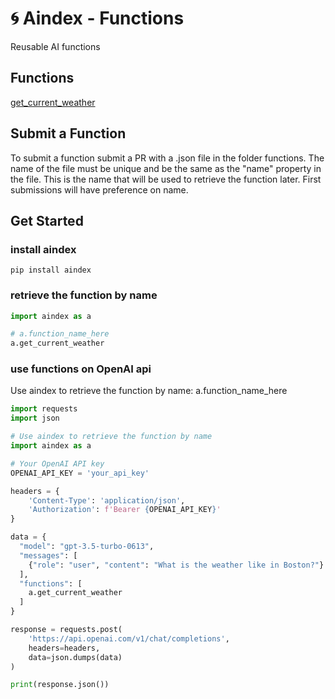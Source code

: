 # 🌀 Aindex - Functions

Reusable AI functions

## Functions

[get_current_weather](https://github.com/aindex-ai/functions/blob/main/functions/get_current_weather.json)

## Submit a Function
To submit a function submit a PR with a .json file in the folder functions. The name of the file must be unique and be the same as the "name" property in the file. This is the name that will be used to retrieve the function later. First submissions will have preference on name.

## Get Started

### install aindex
`pip install aindex`

### retrieve the function by name
```python
import aindex as a

# a.function_name_here
a.get_current_weather
```

### use functions on OpenAI api

Use aindex to retrieve the function by name:
a.function_name_here

```python
import requests
import json

# Use aindex to retrieve the function by name
import aindex as a

# Your OpenAI API key
OPENAI_API_KEY = 'your_api_key'

headers = {
    'Content-Type': 'application/json',
    'Authorization': f'Bearer {OPENAI_API_KEY}'
}

data = {
  "model": "gpt-3.5-turbo-0613",
  "messages": [
    {"role": "user", "content": "What is the weather like in Boston?"}
  ],
  "functions": [
    a.get_current_weather
  ]
}

response = requests.post(
    'https://api.openai.com/v1/chat/completions', 
    headers=headers, 
    data=json.dumps(data)
)

print(response.json())
```
